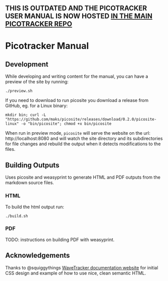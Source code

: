 ## THIS IS OUTDATED AND THE PICOTRACKER USER MANUAL IS NOW HOSTED [IN THE MAIN PICOTRACKER REPO](https://github.com/xiphonics/picotracker)

# Picotracker Manual

## Development

While developing and writing content for the manual, you can have a preview of the site by running:
```
./preview.sh
```

If you need to download to run picosite you download a release from GitHub, eg. for a Linux binary:

```
mkdir bin; curl -L "https://github.com/maks/picosite/releases/download/0.2.0/picosite-linux" -o "bin/picosite"; chmod +x bin/picosite
```

When run in preview mode, `picosite` will serve the website on the url:  http://localhost:8080 and will watch the site directory and its subdirectories for file changes and rebuild the output when it detects modifications to the files.

## Building Outputs

Uses picosite and weasyprint to generate HTML and PDF outputs from the markdown source files.


### HTML

To build the html output run:
```
./build.sh
```

### PDF

TODO: instructions on building PDF with weasyprint.

## Acknowledgements

Thanks to @squiggythings [WaveTracker documentation website](https://github.com/squiggythings/wavetracker-site) for initial CSS design and example of how to use nice, clean semantic HTML.

